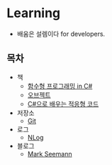 # Learning
- 배움은 설렘이다 for developers.

## 목차
- 책
  - [함수형 프로그래밍 in C#](./Books/FPinCSharp)
  - [오브젝트](./Books/Object)
  - [C#으로 배우는 적응형 코드](./Books/AdaptiveCode)
- 저장소
  - [Git](./Repo/Git)
- 로그
  - [NLog](./Logs/NLog)
- 블로그
  - [Mark Seemann](./Blogs/MarkSeemann)
